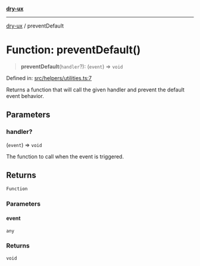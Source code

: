 [**dry-ux**](../README.md)

***

[dry-ux](../globals.md) / preventDefault

# Function: preventDefault()

> **preventDefault**(`handler`?): (`event`) => `void`

Defined in: [src/helpers/utilities.ts:7](https://github.com/navedr/dry-ux/blob/b8fe047776f9e9943b5ac8e30a3dd152faaba227/src/helpers/utilities.ts#L7)

Returns a function that will call the given handler and prevent the default event behavior.

## Parameters

### handler?

(`event`) => `void`

The function to call when the event is triggered.

## Returns

`Function`

### Parameters

#### event

`any`

### Returns

`void`
